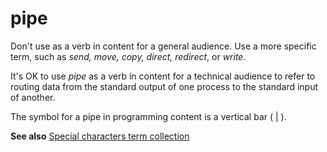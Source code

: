 # pipe

Don't use as a verb in content for a general audience. Use a more specific term, such as *send, move, copy, direct, redirect*, or *write*.

It's OK to use *pipe* as a verb in content for a technical audience to refer to routing data from the standard output of one process to the standard input of another.

The symbol for a pipe in programming content is a vertical bar ( | ).

**See also** [Special characters term collection](../term-collections/special-characters.md)
